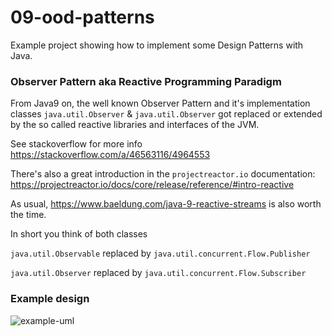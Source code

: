 # 09-ood-patterns

Example project showing how to implement some Design Patterns with Java.

### Observer Pattern aka Reactive Programming Paradigm

From Java9 on, the well known Observer Pattern and it's implementation classes `java.util.Observer` & `java.util.Observer` got replaced or extended by the so called reactive libraries and interfaces of the JVM.

See stackoverflow for more info https://stackoverflow.com/a/46563116/4964553

There's also a great introduction in the `projectreactor.io` documentation: https://projectreactor.io/docs/core/release/reference/#intro-reactive

As usual, https://www.baeldung.com/java-9-reactive-streams is also worth the time.

In short you think of both classes 

`java.util.Observable` replaced by  `java.util.concurrent.Flow.Publisher`

`java.util.Observer`   replaced by  `java.util.concurrent.Flow.Subscriber` 


### Example design

![example-uml](http://www.plantuml.com/plantuml/proxy?cache=no&src=https://raw.githubusercontent.com/jonashackt/java1-examples/master/09-ood-patterns/observer-uml.iuml)

